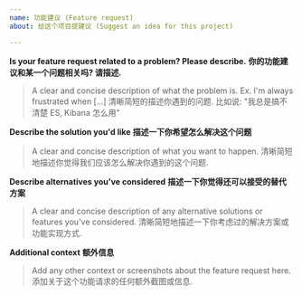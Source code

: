 ```yaml
---
name: 功能建议 (Feature request)
about: 给这个项目提建议 (Suggest an idea for this project)

---
```


**Is your feature request related to a problem? Please describe.**
**你的功能建议和某一个问题相关吗? 请描述.**

> A clear and concise description of what the problem is. Ex. I'm always frustrated when [...]
> 清晰简短的描述你遇到的问题. 比如说: "我总是搞不清楚 ES, Kibana 怎么用"

**Describe the solution you'd like**
**描述一下你希望怎么解决这个问题**

> A clear and concise description of what you want to happen.
> 清晰简短地描述你觉得我们应该怎么解决你遇到的这个问题.

**Describe alternatives you've considered**
**描述一下你觉得还可以接受的替代方案**

> A clear and concise description of any alternative solutions or features you've considered.
> 清晰简短地描述一下你考虑过的解决方案或功能实现方式.

**Additional context**
**额外信息**

> Add any other context or screenshots about the feature request here.
> 添加关于这个功能请求的任何额外截图或信息.
